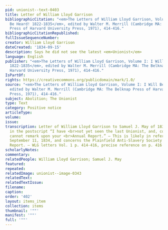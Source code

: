 ```yaml
---
pid: unionist--text-0403
title: Letter of William Lloyd Garrison
bibliographicCitation: "<em>The Letters of William Lloyd Garrison, Volume I: I Will
  Be Heard! 1822-1835</em>, edited by Walter M. Merrill (Cambridge MA: The Belknap
  Press of Harvard University Press, 1971), 414-416."
bibliographicCitationRepublished: 
fullIssueSequenceNumber: 
creator: William Lloyd Garrison
dateCreated: '1834-09-15'
description: Says he did not see the latest <em>Unionist</em>
language: English
publisher: "<em>The Letters of William Lloyd Garrison, Volume I: I Will Be Heard!
  1822-1835</em>, edited by Walter M. Merrill (Cambridge MA: The Belknap Press of
  Harvard University Press, 1971), 414-416."
IsPartOf: 
rights: https://creativecommons.org/publicdomain/mark/1.0/
source: "<em>The Letters of William Lloyd Garrison, Volume I: I Will Be Heard! 1822-1835</em>,
  edited by Walter M. Merrill (Cambridge MA: The Belknap Press of Harvard University
  Press, 1971), 414-416."
subject: Abolition; The Unionist
type: Text
category: Positive notice
articleType: 
volume: 
issue: 
transcription: Letter of William Lloyd Garrison to Samuel J. May of 1834-09-15 includes
  in the postscript “I have <br>not yet seen the last Unionist, and, consequently,
  cannot remark upon your <br>Annual Report.” – This is likely in reference to a <br><em>Unionist</em>of
  September 11, 1834, and concerns the Plainfield Anti-Slavery Society’s <br>Annual
  Report. – WLG letters Vol. 1 p. 414-416, precise reference on p. 416 <br>
scholarlyNotes: 
commentary: 
relatedPeople: William Lloyd Garrison; Samuel J. May
featured: 
repeated: 
relatedImage: unionist--image-0343
relatedText: 
relatedTextIssue: 
filename: 
caption: 
order: '402'
layout: items_item
collection: items
thumbnail: '""'
manifest: '""'
full: '""'
---
```

